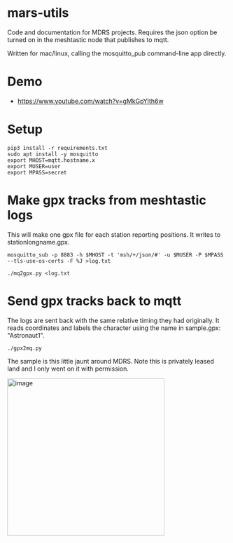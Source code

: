 # mars-utils
Code and documentation for MDRS projects. Requires the json option be turned on in the meshtastic node that publishes to mqtt.

Written for mac/linux, calling the mosquitto_pub command-line app directly.

# Demo

* https://www.youtube.com/watch?v=gMkGpYlth6w

# Setup

```
pip3 install -r requirements.txt
sudo apt install -y mosquitto
export MHOST=mqtt.hostname.x
export MUSER=user
export MPASS=secret
```

# Make gpx tracks from meshtastic logs

This will make one gpx file for each station reporting positions. It writes to stationlongname.gpx.

`mosquitto_sub -p 8883 -h $MHOST -t 'msh/+/json/#' -u $MUSER -P $MPASS --tls-use-os-certs -F %J >log.txt`

`./mq2gpx.py <log.txt`

# Send gpx tracks back to mqtt
The logs are sent back with the same relative timing they had originally. It reads coordinates and labels the character using the name in sample.gpx: "Astronaut1".

`./gpx2mq.py`

The sample is this little jaunt around MDRS. Note this is privately leased land and I only went on it with permission.

<img width="359" alt="image" src="https://user-images.githubusercontent.com/63477/212521491-2eae3173-de6e-4d23-b437-d4b4afd9fbe5.png">


